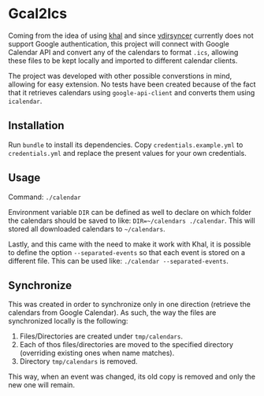 # Gcal2Ics

Coming from the idea of using [khal](https://github.com/geier/khal) and since [vdirsyncer](https://github.com/untitaker/vdirsyncer) currently does not support Google authentication, this project will connect with Google Calendar API and convert any of the calendars to format `.ics`, allowing these files to be kept locally and imported to different calendar clients.

The project was developed with other possible converstions in mind, allowing for easy extension. No tests have been created because of the fact that it retrieves calendars using `google-api-client` and converts them using `icalendar`.

## Installation

Run `bundle` to install its dependencies.
Copy `credentials.example.yml` to `credentials.yml` and replace the present values for your own credentials.

## Usage

Command: `./calendar`

Environment variable `DIR` can be defined as well to declare on which folder the calendars should be saved to like: `DIR=~/calendars ./calendar`. This will stored all downloaded calendars to `~/calendars`.

Lastly, and this came with the need to make it work with Khal, it is possible to define the option `--separated-events` so that each event is stored on a different file. This can be used like: `./calendar --separated-events`.

## Synchronize

This was created in order to synchronize only in one direction (retrieve the calendars from Google Calendar). As such, the way the files are synchronized locally is the following:

1. Files/Directories are created under `tmp/calendars`.
2. Each of thos files/directories are moved to the specified directory (overriding existing ones when name matches).
3. Directory `tmp/calendars` is removed.

This way, when an event was changed, its old copy is removed and only the new one will remain.
